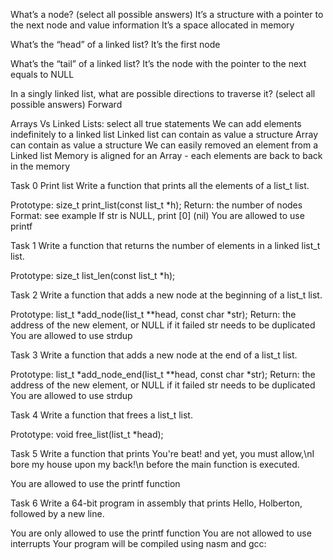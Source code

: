 What’s a node? (select all possible answers)
It’s a structure with a pointer to the next node and value information
It’s a space allocated in memory

What’s the “head” of a linked list?
It’s the first node

What’s the “tail” of a linked list?
It’s the node with the pointer to the next equals to NULL

In a singly linked list, what are possible directions to traverse it? (select all possible answers)
Forward

Arrays Vs Linked Lists: select all true statements
We can add elements indefinitely to a linked list
Linked list can contain as value a structure
Array can contain as value a structure
We can easily removed an element from a Linked list
Memory is aligned for an Array - each elements are back to back in the memory

Task 0 Print list
Write a function that prints all the elements of a list_t list.

Prototype: size_t print_list(const list_t *h);
Return: the number of nodes
Format: see example
If str is NULL, print [0] (nil)
You are allowed to use printf

Task 1
Write a function that returns the number of elements in a linked list_t list.

Prototype: size_t list_len(const list_t *h);

Task 2
Write a function that adds a new node at the beginning of a list_t list.

Prototype: list_t *add_node(list_t **head, const char *str);
Return: the address of the new element, or NULL if it failed
str needs to be duplicated
You are allowed to use strdup

Task 3
Write a function that adds a new node at the end of a list_t list.

Prototype: list_t *add_node_end(list_t **head, const char *str);
Return: the address of the new element, or NULL if it failed
str needs to be duplicated
You are allowed to use strdup

Task 4
Write a function that frees a list_t list.

Prototype: void free_list(list_t *head);

Task 5
Write a function that prints You're beat! and yet, you must allow,\nI bore my house upon my back!\n before the main function is executed.

You are allowed to use the printf function

Task 6
Write a 64-bit program in assembly that prints Hello, Holberton, followed by a new line.

You are only allowed to use the printf function
You are not allowed to use interrupts
Your program will be compiled using nasm and gcc:
